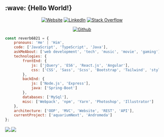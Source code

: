 # 

<h2> :wave: {Hello World!}</h2>
<p align="center">
<a href="https://reverb6821.github.io" target="_blank"><img alt="Website" src="https://img.shields.io/badge/Website-reverb6821.github.io-blue?style=flat&logo=google-chrome"></a>
<a href="https://www.linkedin.com/in/gigliottigiuseppe/" target="_blank"><img alt="LinkedIn" src="https://img.shields.io/badge/-giuseppegigliotti-blue?style=flat-square&logo=Linkedin&logoColor=white&link=)"></a>
<a href="https://wakatime.com/@050278f0-d512-49a5-930c-95e2028c09be" target="_blank"><img alt="Stack Overflow" src="https://wakatime.com/badge/user/050278f0-d512-49a5-930c-95e2028c09be.svg"></a>
</p>

<p align="center">
    <a href="https://github.com/reverb6821" target="_blank"><img alt="Github" src="https://img.shields.io/github/followers/reverb6821?label=follow&style=social"></a> 
</p>

```javascript
const reverb6821 = {
    pronouns: 'He' | 'Him',
    code: ['JavaScript', 'TypeScript', 'Java'],
    askMeAbout: ['web development', 'tech', 'music', 'movie', 'gaming'],
    technologies: {
        frontEnd: {
            js: ['jQuery', 'ES6', 'React.js', 'Angular'],
            css: ['CSS', 'Sass', 'Scss', 'Bootstrap', 'Tailwind', 'styled-components']
        },
        backEnd: {
            js: ['Node.js', 'Express'],
            java: ['Spring-Boot']
        },
        databases: ['MySql'],
        misc: ['Webpack', 'npm', 'Yarn', 'Photoshop', 'Illustrator']
    },
    architecture: ['OOP', 'MVC', 'Website', 'REST', 'API'],
    currentProject: ['aquariumNext', 'Andromeda']
};
```
<a href="https://github.com/reverb6821/github-readme-stats">
  <img align="center" src="https://github-readme-stats.vercel.app/api/top-langs/?username=reverb6821&layout=compact&hide=css,html" />
</a> <a href="https://github.com/reverb6821/convoychat">
  <img align="center" src="https://github-readme-stats.vercel.app/api?username=reverb6821&layout=compact" />
</a>


<!--
**ReverbOD/ReverbOD** is a ✨ _special_ ✨ repository because its `README.md` (this file) appears on your GitHub profile.

Here are some ideas to get you started:

- 🔭 I’m currently working on ...
- 🌱 I’m currently learning ...
- 👯 I’m looking to collaborate on ...
- 🤔 I’m looking for help with ...
- 💬 Ask me about ...
- 📫 How to reach me: ...
- 😄 Pronouns: ...
- ⚡ Fun fact: ...
-->
